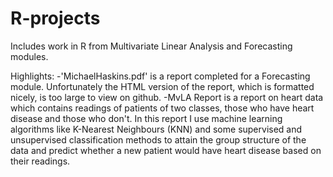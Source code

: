 # R-projects
Includes work in R from Multivariate Linear Analysis and Forecasting modules.

Highlights: 
 -'MichaelHaskins.pdf' is a report completed for a Forecasting module. Unfortunately the HTML version of the report, which is formatted nicely, is too large to view on github.
 -MvLA Report is a report on heart data which contains readings of patients of two classes, those who have heart disease and those who don't. In this report I use machine learning algorithms like K-Nearest Neighbours (KNN) and some supervised and unsupervised classification methods to attain the group structure of the data and predict whether a new patient would have heart disease based on their readings.

